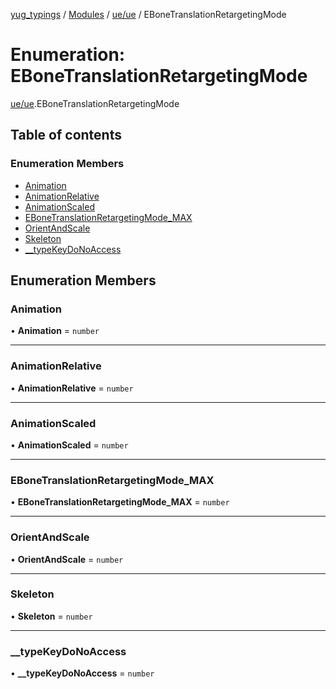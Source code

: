 [yug_typings](../README.md) / [Modules](../modules.md) / [ue/ue](../modules/ue_ue.md) / EBoneTranslationRetargetingMode

# Enumeration: EBoneTranslationRetargetingMode

[ue/ue](../modules/ue_ue.md).EBoneTranslationRetargetingMode

## Table of contents

### Enumeration Members

- [Animation](ue_ue.EBoneTranslationRetargetingMode.md#animation)
- [AnimationRelative](ue_ue.EBoneTranslationRetargetingMode.md#animationrelative)
- [AnimationScaled](ue_ue.EBoneTranslationRetargetingMode.md#animationscaled)
- [EBoneTranslationRetargetingMode\_MAX](ue_ue.EBoneTranslationRetargetingMode.md#ebonetranslationretargetingmode_max)
- [OrientAndScale](ue_ue.EBoneTranslationRetargetingMode.md#orientandscale)
- [Skeleton](ue_ue.EBoneTranslationRetargetingMode.md#skeleton)
- [\_\_typeKeyDoNoAccess](ue_ue.EBoneTranslationRetargetingMode.md#__typekeydonoaccess)

## Enumeration Members

### Animation

• **Animation** = `number`

___

### AnimationRelative

• **AnimationRelative** = `number`

___

### AnimationScaled

• **AnimationScaled** = `number`

___

### EBoneTranslationRetargetingMode\_MAX

• **EBoneTranslationRetargetingMode\_MAX** = `number`

___

### OrientAndScale

• **OrientAndScale** = `number`

___

### Skeleton

• **Skeleton** = `number`

___

### \_\_typeKeyDoNoAccess

• **\_\_typeKeyDoNoAccess** = `number`
